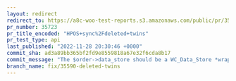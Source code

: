 ```yaml
---
layout: redirect
redirect_to: https://a8c-woo-test-reports.s3.amazonaws.com/public/pr/35723/api/index.html
pr_number: 35723
pr_title_encoded: "HPOS+sync%2Fdeleted+twins"
pr_test_type: api
last_published: "2022-11-28 20:30:46 +0000"
commit_sha: ad3a89bb365bf2fd9e8559818a67e32f6cda8b17
commit_message: "The $order->data_store should be a WC_Data_Store *wrapping* the concr…"
branch_name: fix/35590-deleted-twins
---
```

